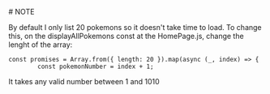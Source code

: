 # NOTE

By default I only list 20 pokemons so it doesn't take time to load. To change this, on the displayAllPokemons const at the HomePage.js, change the lenght of the array:

    const promises = Array.from({ length: 20 }).map(async (_, index) => {
            const pokemonNumber = index + 1;

It takes any valid number between 1 and 1010
